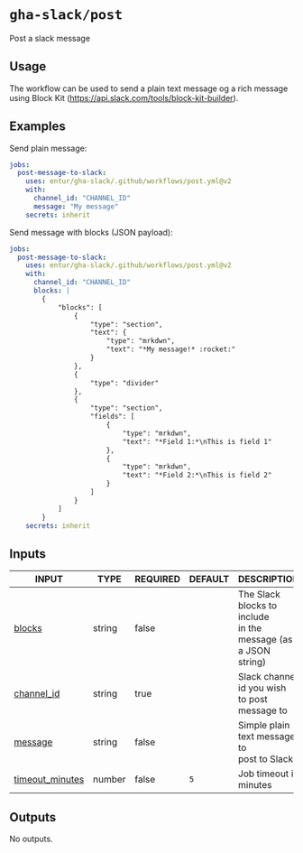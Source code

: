 # `gha-slack/post`

Post a slack message

## Usage

The workflow can be used to send a plain text message og a rich message using Block Kit (https://api.slack.com/tools/block-kit-builder).

## Examples

Send plain message:

```yml
jobs:
  post-message-to-slack:
    uses: entur/gha-slack/.github/workflows/post.yml@v2
    with:
      channel_id: "CHANNEL_ID"
      message: "My message"
    secrets: inherit
```

Send message with blocks (JSON payload):

```yml
jobs:
  post-message-to-slack:
    uses: entur/gha-slack/.github/workflows/post.yml@v2
    with:
      channel_id: "CHANNEL_ID"
      blocks: |
        {
         	"blocks": [
          		{
         			"type": "section",
         			"text": {
          				"type": "mrkdwn",
          				"text": "*My message!* :rocket:"
         			}
          		},
          		{
         			"type": "divider"
          		},
          		{
         			"type": "section",
         			"fields": [
          				{
         					"type": "mrkdwn",
         					"text": "*Field 1:*\nThis is field 1"
          				},
          				{
         					"type": "mrkdwn",
         					"text": "*Field 2:*\nThis is field 2"
          				}
         			]
          		}
         	]
        }
    secrets: inherit
```

## Inputs

<!-- AUTO-DOC-INPUT:START - Do not remove or modify this section -->

|                                     INPUT                                     |  TYPE  | REQUIRED | DEFAULT |                            DESCRIPTION                             |
|-------------------------------------------------------------------------------|--------|----------|---------|--------------------------------------------------------------------|
|              <a name="input_blocks"></a>[blocks](#input_blocks)               | string |  false   |         | The Slack blocks to include <br>in the message (as a JSON string)  |
|        <a name="input_channel_id"></a>[channel_id](#input_channel_id)         | string |   true   |         |         Slack channel id you wish <br>to post message to           |
|             <a name="input_message"></a>[message](#input_message)             | string |  false   |         |          Simple plain text message to <br>post to Slack            |
| <a name="input_timeout_minutes"></a>[timeout_minutes](#input_timeout_minutes) | number |  false   |   `5`   |                       Job timeout in minutes                       |

<!-- AUTO-DOC-INPUT:END -->

## Outputs

<!-- AUTO-DOC-OUTPUT:START - Do not remove or modify this section -->
No outputs.
<!-- AUTO-DOC-OUTPUT:END -->
